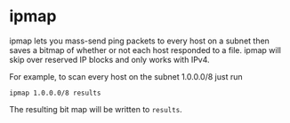 # ipmap
ipmap lets you mass-send ping packets to every host on a subnet then saves a
bitmap of whether or not each host responded to a file. ipmap will skip over
reserved IP blocks and only works with IPv4.

For example, to scan every host on the subnet 1.0.0.0/8 just run
```
ipmap 1.0.0.0/8 results
```
The resulting bit map will be written to `results`.
